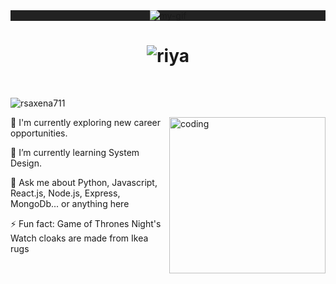 <div align="center" style="background-color: #222;">
<img src="image_processing.gif" alt="my-gif" />
</div>

<h1 align="center">
<img src="https://readme-typing-svg.herokuapp.com?font=Playwrite+CL&weight=900&size=30&pause=1000&color=6E64BD&center=true&vCenter=true&width=435&lines=Hii+%F0%9F%91%8B+I+m'+Riya;%F0%9F%92%BB+Full+Stack+Web+developer" alt="riya"/>
</h1>

<br/>

<p align="left"> <img src="https://komarev.com/ghpvc/?username=rsaxena711&label=Profile%20views&color=28BEF7&style=for-the-badge" alt="rsaxena711" /> </p>



  <img align="right" alt="coding" width="250" src="image-side-withoutbg.gif" alt="my-gif"/>
  <div align="left">
    
 🔭 I'm currently exploring new career opportunities.
 
 🌱 I’m currently learning System Design.

💬 Ask me about Python, Javascript, React.js, Node.js, Express, MongoDb... or anything here

⚡ Fun fact: Game of Thrones Night's Watch cloaks are made from Ikea rugs

